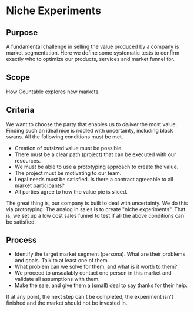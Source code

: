 # Niche Experiments

## Purpose

A fundamental challenge in selling the value produced by a company is market segmentation. Here we define some systematic tests to confirm exactly who to optimize our products, services and market funnel for.

## Scope

How Countable explores new markets.

## Criteria

We want to choose the party that enables us to *deliver* the most value. Finding such an ideal nice is riddled with uncertainty, including black swans. All the following conditions must be met.

  * Creation of outsized value must be possible.
  * There must be a clear path (project) that can be executed with our resources.
  * We must be able to use a prototyping approach to create the value.
  * The project must be motivating to our team.
  * Legal needs must be satisfied. Is there a contract agreeable to all market participants?
  * All parties agree to how the value pie is sliced.

The great thing is, our company is built to deal with uncertainty. We do this via prototyping. The analog in sales is to create "niche experiments". That is, we set up a low cost sales funnel to test if all the above conditions can be satisfied.

## Process

  * Identify the target market segment (persona). What are their problems and goals. Talk to at least one of them.
  * What problem can we solve for them, and what is it worth to them?
  * We proceed to unscalably contact one person in this market and validate all assumptions with them.
  * Make the sale, and give them a (small) deal to say thanks for their help.

If at any point, the next step can't be completed, the experiment isn't finished and the market should not be invested in.

